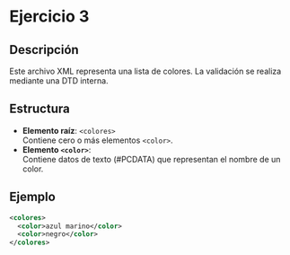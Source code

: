# Ejercicio 3

## Descripción
Este archivo XML representa una lista de colores. La validación se realiza mediante una DTD interna.

## Estructura
- **Elemento raíz**: `<colores>`  
  Contiene cero o más elementos `<color>`.
- **Elemento `<color>`**:  
  Contiene datos de texto (#PCDATA) que representan el nombre de un color.

## Ejemplo
```xml
<colores>
  <color>azul marino</color>
  <color>negro</color>
</colores>
```
